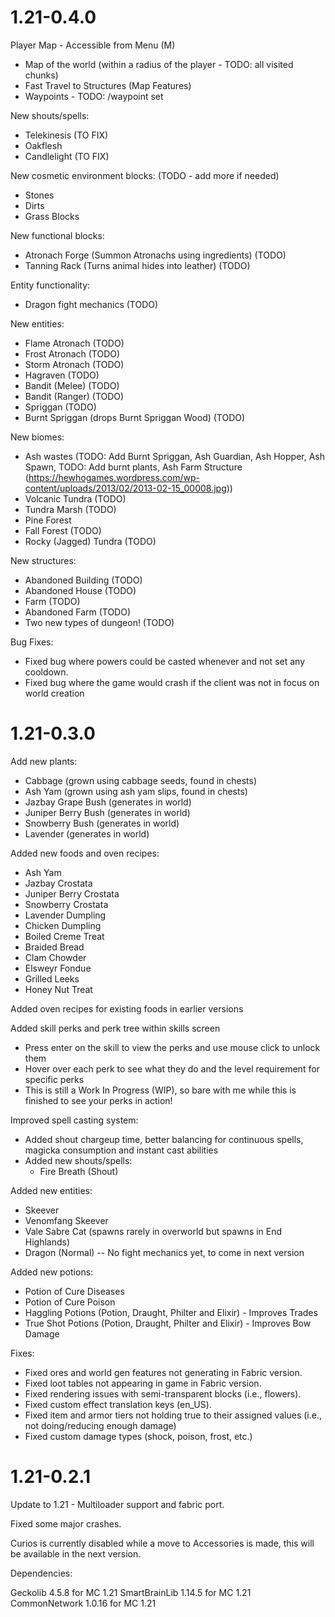 1.21-0.4.0
==========

Player Map - Accessible from Menu (M)
- Map of the world (within a radius of the player - TODO: all visited chunks)
- Fast Travel to Structures (Map Features)
- Waypoints - TODO: /waypoint set <name>

New shouts/spells:
- Telekinesis (TO FIX)
- Oakflesh
- Candlelight (TO FIX)

New cosmetic environment blocks: (TODO - add more if needed)
- Stones
- Dirts
- Grass Blocks

New functional blocks:
- Atronach Forge (Summon Atronachs using ingredients) (TODO)
- Tanning Rack (Turns animal hides into leather) (TODO)

Entity functionality:
- Dragon fight mechanics (TODO)

New entities:
- Flame Atronach (TODO)
- Frost Atronach (TODO)
- Storm Atronach (TODO)
- Hagraven (TODO)
- Bandit (Melee) (TODO)
- Bandit (Ranger) (TODO)
- Spriggan (TODO)
- Burnt Spriggan (drops Burnt Spriggan Wood) (TODO)

New biomes:
- Ash wastes (TODO: Add Burnt Spriggan, Ash Guardian, Ash Hopper, Ash Spawn, TODO: Add burnt plants,
              Ash Farm Structure (https://hewhogames.wordpress.com/wp-content/uploads/2013/02/2013-02-15_00008.jpg))
- Volcanic Tundra (TODO)
- Tundra Marsh (TODO)
- Pine Forest
- Fall Forest (TODO)
- Rocky (Jagged) Tundra (TODO)

New structures:
- Abandoned Building (TODO)
- Abandoned House (TODO)
- Farm (TODO)
- Abandoned Farm (TODO)
- Two new types of dungeon! (TODO)

Bug Fixes:
- Fixed bug where powers could be casted whenever and not set any cooldown.
- Fixed bug where the game would crash if the client was not in focus on world creation


1.21-0.3.0
==========

Add new plants:
- Cabbage (grown using cabbage seeds, found in chests)
- Ash Yam (grown using ash yam slips, found in chests)
- Jazbay Grape Bush (generates in world)
- Juniper Berry Bush (generates in world)
- Snowberry Bush (generates in world)
- Lavender (generates in world)

Added new foods and oven recipes:
- Ash Yam
- Jazbay Crostata
- Juniper Berry Crostata
- Snowberry Crostata
- Lavender Dumpling
- Chicken Dumpling
- Boiled Creme Treat
- Braided Bread
- Clam Chowder
- Elsweyr Fondue
- Grilled Leeks
- Honey Nut Treat

Added oven recipes for existing foods in earlier versions

Added skill perks and perk tree within skills screen
- Press enter on the skill to view the perks and use mouse click to unlock them
- Hover over each perk to see what they do and the level requirement for specific perks
- This is still a Work In Progress (WIP), so bare with me while this is finished
  to see your perks in action!

Improved spell casting system:
- Added shout chargeup time, better balancing for continuous spells, magicka consumption and instant cast abilities
- Added new shouts/spells:
  - Fire Breath (Shout)

Added new entities:
- Skeever
- Venomfang Skeever
- Vale Sabre Cat (spawns rarely in overworld but spawns in End Highlands)
- Dragon (Normal) -- No fight mechanics yet, to come in next version

Added new potions:
- Potion of Cure Diseases
- Potion of Cure Poison
- Haggling Potions (Potion, Draught, Philter and Elixir) - Improves Trades
- True Shot Potions (Potion, Draught, Philter and Elixir) - Improves Bow Damage

Fixes:
- Fixed ores and world gen features not generating in Fabric version.
- Fixed loot tables not appearing in game in Fabric version.
- Fixed rendering issues with semi-transparent blocks (i.e., flowers).
- Fixed custom effect translation keys (en_US).
- Fixed item and armor tiers not holding true to their assigned values (i.e., not doing/reducing enough damage)
- Fixed custom damage types (shock, poison, frost, etc.)


1.21-0.2.1
==========

Update to 1.21 - Multiloader support and fabric port.

Fixed some major crashes.

Curios is currently disabled while a move to Accessories is made, this will be available in the next version.

Dependencies:

Geckolib 4.5.8 for MC 1.21 SmartBrainLib 1.14.5 for MC 1.21 CommonNetwork 1.0.16 for MC 1.21